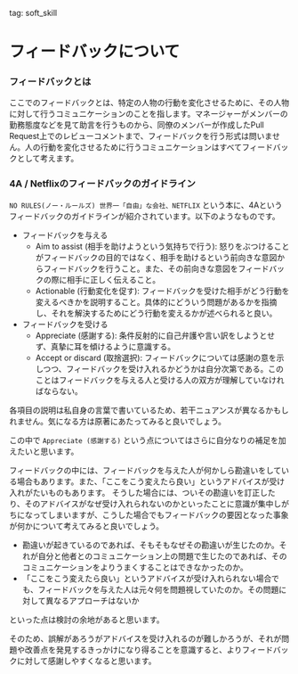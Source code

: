 tag: soft_skill

# フィードバックについて

### フィードバックとは

ここでのフィードバックとは、特定の人物の行動を変化させるために、その人物に対して行うコミュニケーションのことを指します。マネージャーがメンバーの勤務態度などを見て助言を行うものから、同僚のメンバーが作成したPull Request上でのレビューコメントまで、フィードバックを行う形式は問いません。人の行動を変化させるために行うコミュニケーションはすべてフィードバックとして考えます。

### 4A / Netflixのフィードバックのガイドライン

`NO RULES(ノー・ルールズ) 世界一「自由」な会社、NETFLIX` という本に、4Aというフィードバックのガイドラインが紹介されています。以下のようなものです。

- フィードバックを与える
  - Aim to assist (相手を助けようという気持ちで行う): 怒りをぶつけることがフィードバックの目的ではなく、相手を助けるという前向きな意図からフィードバックを行うこと。また、その前向きな意図をフィードバックの際に相手に正しく伝えること。
  - Actionable (行動変化を促す): フィードバックを受けた相手がどう行動を変えるべきかを説明すること。具体的にどういう問題があるかを指摘し、それを解決するためにどう行動を変えるかが述べられると良い。
- フィードバックを受ける
  - Appreciate (感謝する): 条件反射的に自己弁護や言い訳をしようとせず、真摯に耳を傾けるように意識する。
  - Accept or discard (取捨選択): フィードバックについては感謝の意を示しつつ、フィードバックを受け入れるかどうかは自分次第である。このことはフィードバックを与える人と受ける人の双方が理解していなければならない。

各項目の説明は私自身の言葉で書いているため、若干ニュアンスが異なるかもしれません。気になる方は原著にあたってみると良いでしょう。

この中で `Appreciate (感謝する)` という点についてはさらに自分なりの補足を加えたいと思います。

フィードバックの中には、フィードバックを与えた人が何かしら勘違いをしている場合もあります。また、「ここをこう変えたら良い」というアドバイスが受け入れがたいものもあります。
そうした場合には、ついその勘違いを訂正したり、そのアドバイスがなぜ受け入れられないのかといったことに意識が集中しがちになってしまいますが、こうした場合でもフィードバックの要因となった事象が何かについて考えてみると良いでしょう。

- 勘違いが起きているのであれば、そもそもなぜその勘違いが生じたのか。それが自分と他者とのコミュニケーション上の問題で生じたのであれば、そのコミュニケーションをよりうまくすることはできなかったのか。
- 「ここをこう変えたら良い」というアドバイスが受け入れられない場合でも、フィードバックを与えた人は元々何を問題視していたのか。その問題に対して異なるアプローチはないか

といった点は検討の余地があると思います。

そのため、誤解があろうがアドバイスを受け入れるのが難しかろうが、それが問題や改善点を発見するきっかけになり得ることを意識すると、よりフィードバックに対して感謝しやすくなると思います。
